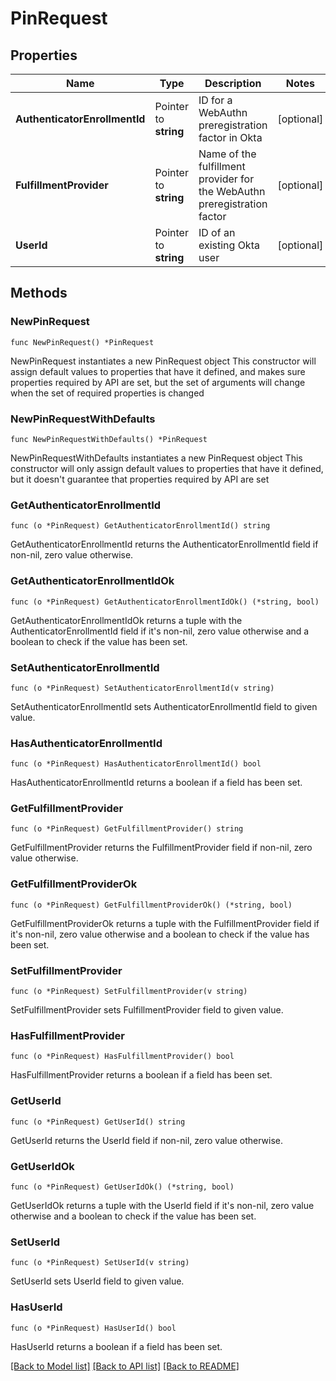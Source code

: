# PinRequest

## Properties

Name | Type | Description | Notes
------------ | ------------- | ------------- | -------------
**AuthenticatorEnrollmentId** | Pointer to **string** | ID for a WebAuthn preregistration factor in Okta | [optional] 
**FulfillmentProvider** | Pointer to **string** | Name of the fulfillment provider for the WebAuthn preregistration factor | [optional] 
**UserId** | Pointer to **string** | ID of an existing Okta user | [optional] 

## Methods

### NewPinRequest

`func NewPinRequest() *PinRequest`

NewPinRequest instantiates a new PinRequest object
This constructor will assign default values to properties that have it defined,
and makes sure properties required by API are set, but the set of arguments
will change when the set of required properties is changed

### NewPinRequestWithDefaults

`func NewPinRequestWithDefaults() *PinRequest`

NewPinRequestWithDefaults instantiates a new PinRequest object
This constructor will only assign default values to properties that have it defined,
but it doesn't guarantee that properties required by API are set

### GetAuthenticatorEnrollmentId

`func (o *PinRequest) GetAuthenticatorEnrollmentId() string`

GetAuthenticatorEnrollmentId returns the AuthenticatorEnrollmentId field if non-nil, zero value otherwise.

### GetAuthenticatorEnrollmentIdOk

`func (o *PinRequest) GetAuthenticatorEnrollmentIdOk() (*string, bool)`

GetAuthenticatorEnrollmentIdOk returns a tuple with the AuthenticatorEnrollmentId field if it's non-nil, zero value otherwise
and a boolean to check if the value has been set.

### SetAuthenticatorEnrollmentId

`func (o *PinRequest) SetAuthenticatorEnrollmentId(v string)`

SetAuthenticatorEnrollmentId sets AuthenticatorEnrollmentId field to given value.

### HasAuthenticatorEnrollmentId

`func (o *PinRequest) HasAuthenticatorEnrollmentId() bool`

HasAuthenticatorEnrollmentId returns a boolean if a field has been set.

### GetFulfillmentProvider

`func (o *PinRequest) GetFulfillmentProvider() string`

GetFulfillmentProvider returns the FulfillmentProvider field if non-nil, zero value otherwise.

### GetFulfillmentProviderOk

`func (o *PinRequest) GetFulfillmentProviderOk() (*string, bool)`

GetFulfillmentProviderOk returns a tuple with the FulfillmentProvider field if it's non-nil, zero value otherwise
and a boolean to check if the value has been set.

### SetFulfillmentProvider

`func (o *PinRequest) SetFulfillmentProvider(v string)`

SetFulfillmentProvider sets FulfillmentProvider field to given value.

### HasFulfillmentProvider

`func (o *PinRequest) HasFulfillmentProvider() bool`

HasFulfillmentProvider returns a boolean if a field has been set.

### GetUserId

`func (o *PinRequest) GetUserId() string`

GetUserId returns the UserId field if non-nil, zero value otherwise.

### GetUserIdOk

`func (o *PinRequest) GetUserIdOk() (*string, bool)`

GetUserIdOk returns a tuple with the UserId field if it's non-nil, zero value otherwise
and a boolean to check if the value has been set.

### SetUserId

`func (o *PinRequest) SetUserId(v string)`

SetUserId sets UserId field to given value.

### HasUserId

`func (o *PinRequest) HasUserId() bool`

HasUserId returns a boolean if a field has been set.


[[Back to Model list]](../README.md#documentation-for-models) [[Back to API list]](../README.md#documentation-for-api-endpoints) [[Back to README]](../README.md)


